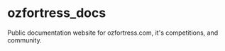 # ozfortress_docs
Public documentation website for ozfortress.com, it's competitions, and community.
